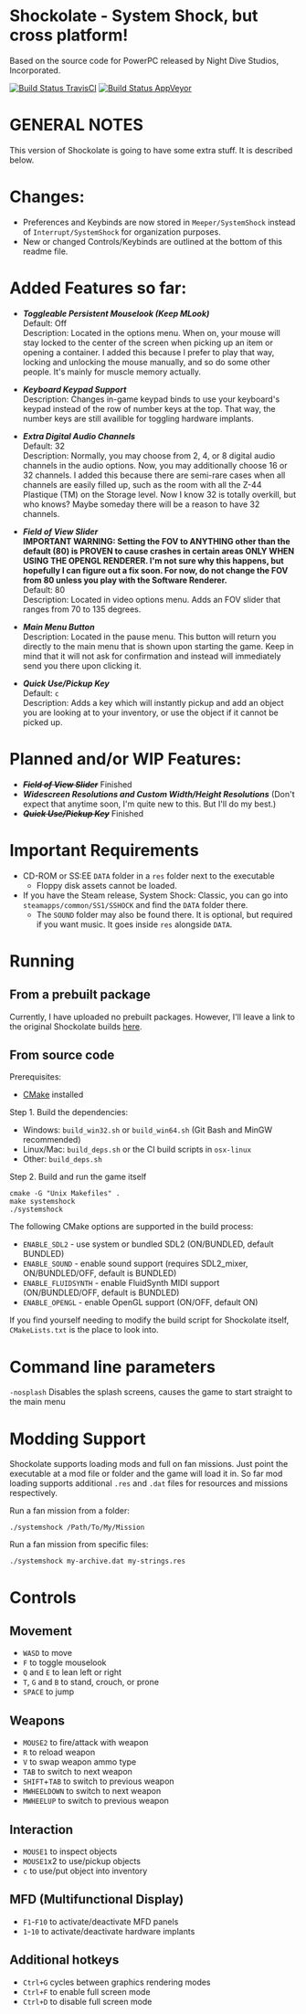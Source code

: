 Shockolate - System Shock, but cross platform!
============================
Based on the source code for PowerPC released by Night Dive Studios, Incorporated.

[![Build Status TravisCI](https://travis-ci.org/Interrupt/systemshock.svg?branch=master)](https://travis-ci.org/Interrupt/systemshock) [![Build Status AppVeyor](https://ci.appveyor.com/api/projects/status/5fmcswq8n7ni0o9j/branch/master?svg=true)](https://ci.appveyor.com/project/Interrupt/systemshock)

GENERAL NOTES
=============

This version of Shockolate is going to have some extra stuff. It is described below.

Changes:
========

- Preferences and Keybinds are now stored in `Meeper/SystemShock` instead of `Interrupt/SystemShock` for organization purposes.
- New or changed Controls/Keybinds are outlined at the bottom of this readme file.

Added Features so far:
======================

- **_Toggleable Persistent Mouselook (Keep MLook)_**  
Default: Off  
Description: Located in the options menu. When on, your mouse will stay locked to the center of the screen when picking up an item or opening a container. I added this because I prefer to play that way, locking and unlocking the mouse manually, and so do some other people. It's mainly for muscle memory actually.

- **_Keyboard Keypad Support_**  
Description: Changes in-game keypad binds to use your keyboard's keypad instead of the row of number keys at the top. That way, the number keys are still availible for toggling hardware implants.

- **_Extra Digital Audio Channels_**  
Default: 32  
Description: Normally, you may choose from 2, 4, or 8 digital audio channels in the audio options. Now, you may additionally choose 16 or 32 channels. I added this because there are semi-rare cases when all channels are easily filled up, such as the room with all the Z-44 Plastique (TM) on the Storage level. Now I know 32 is totally overkill, but who knows? Maybe someday there will be a reason to have 32 channels.

- **_Field of View Slider_**  
**IMPORTANT WARNING: Setting the FOV to ANYTHING other than the default (80) is PROVEN to cause crashes in certain areas ONLY WHEN USING THE OPENGL RENDERER. I'm not sure why this happens, but hopefully I can figure out a fix soon. For now, do not change the FOV from 80 unless you play with the Software Renderer.**  
Default: 80  
Description: Located in video options menu. Adds an FOV slider that ranges from 70 to 135 degrees.

- **_Main Menu Button_**  
Description: Located in the pause menu. This button will return you directly to the main menu that is shown upon starting the game. Keep in mind that it will not ask for confirmation and instead will immediately send you there upon clicking it.

- **_Quick Use/Pickup Key_**  
Default: `c`  
Description: Adds a key which will instantly pickup and add an object you are looking at to your inventory, or use the object if it cannot be picked up.

Planned and/or WIP Features:
============================

- ~~**_Field of View Slider_**~~ Finished  
- **_Widescreen Resolutions and Custom Width/Height Resolutions_** (Don't expect that anytime soon, I'm quite new to this. But I'll do my best.)  
- ~~**_Quick Use/Pickup Key_**~~ Finished

Important Requirements
======================

  - CD-ROM or SS:EE `DATA` folder in a `res` folder next to the executable
    - Floppy disk assets cannot be loaded.
  - If you have the Steam release, System Shock: Classic, you can go into `steamapps/common/SS1/SSHOCK` and find the `DATA` folder there.
    - The `SOUND` folder may also be found there. It is optional, but required if you want music. It goes inside `res` alongside `DATA`.


Running
=======

## From a prebuilt package

Currently, I have uploaded no prebuilt packages. However, I'll leave a link to the original Shockolate builds [here](https://github.com/Interrupt/systemshock/releases/).

## From source code

Prerequisites: 
- [CMake](https://cmake.org/download/) installed

Step 1. Build the dependencies:
* Windows: `build_win32.sh` or `build_win64.sh` (Git Bash and MinGW recommended)
* Linux/Mac: `build_deps.sh` or the CI build scripts in `osx-linux`
* Other: `build_deps.sh` 

Step 2. Build and run the game itself
```
cmake -G "Unix Makefiles" .
make systemshock
./systemshock
```

The following CMake options are supported in the build process:
* `ENABLE_SDL2` - use system or bundled SDL2 (ON/BUNDLED, default BUNDLED)
* `ENABLE_SOUND` - enable sound support (requires SDL2_mixer, ON/BUNDLED/OFF, default is BUNDLED)
* `ENABLE_FLUIDSYNTH` - enable FluidSynth MIDI support (ON/BUNDLED/OFF, default is BUNDLED)
* `ENABLE_OPENGL` - enable OpenGL support (ON/OFF, default ON)

If you find yourself needing to modify the build script for Shockolate itself, `CMakeLists.txt` is the place to look into.


Command line parameters
============

`-nosplash` Disables the splash screens, causes the game to start straight to the main menu

Modding Support
============
Shockolate supports loading mods and full on fan missions. Just point the executable at a mod file or folder and the game will load it in. So far mod loading supports additional `.res` and `.dat` files for resources and missions respectively.

Run a fan mission from a folder:
```
./systemshock /Path/To/My/Mission
```

Run a fan mission from specific files:
```
./systemshock my-archive.dat my-strings.res
```

Controls
=======

## Movement

- `WASD` to move
- `F` to toggle mouselook
- `Q` and `E` to lean left or right
- `T`, `G` and `B` to stand, crouch, or prone
- `SPACE` to jump

## Weapons

- `MOUSE2` to fire/attack with weapon
- `R` to reload weapon
- `V` to swap weapon ammo type
- `TAB` to switch to next weapon
- `SHIFT`+`TAB` to switch to previous weapon
- `MWHEELDOWN` to switch to next weapon
- `MWHEELUP` to switch to previous weapon

## Interaction

- `MOUSE1` to inspect objects
- `MOUSE1`x2 to use/pickup objects
- `c` to use/put object into inventory

## MFD (Multifunctional Display)

- `F1`-`F10` to activate/deactivate MFD panels  
- `1`-`10` to activate/deactivate hardware implants  

## Additional hotkeys

* `Ctrl+G` cycles between graphics rendering modes  
* `Ctrl+F` to enable full screen mode  
* `Ctrl+D` to disable full screen mode

